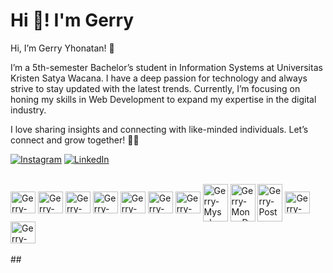 # Hi 👋! I'm Gerry

Hi, I’m Gerry Yhonatan! 👋

I’m a 5th-semester Bachelor’s student in Information Systems at Universitas Kristen Satya Wacana. I have a deep passion for technology and always strive to stay updated with the latest trends. Currently, I’m focusing on honing my skills in Web Development to expand my expertise in the digital industry.

I love sharing insights and connecting with like-minded individuals. Let’s connect and grow together! 🚀🔥

<!-- ## 🌐 Socials: -->
[![Instagram](https://img.shields.io/badge/Instagram-%23E4405F.svg?logo=Instagram&logoColor=white)](https://instagram.com/gerryyhonatan) [![LinkedIn](https://img.shields.io/badge/LinkedIn-%230077B5.svg?logo=linkedin&logoColor=white)](https://www.linkedin.com/in/gerry-yhonatan/) 
 
<!-- ## 💻 Technical Skills:

- **Frontend Development:** HTML/CSS3, JavaScript, Bootstrap :v
- **Tools and Design:** VSCode, GitHub and Figma -->


<div style="display: inline_block"><br>
  <img align="center" alt="Gerry-HTML" height="35" width="40" src="https://raw.githubusercontent.com/devicons/devicon/master/icons/html5/html5-original.svg">
  <img align="center" alt="Gerry-CSS" height="35" width="40" src="https://raw.githubusercontent.com/devicons/devicon/master/icons/css3/css3-original.svg">
  <img align="center" alt="Gerry-Js" height="35" width="40" src="https://raw.githubusercontent.com/devicons/devicon/master/icons/javascript/javascript-plain.svg">
  <img align="center" alt="Gerry-NodeJs" height="35" width="40" src="https://cdn.jsdelivr.net/gh/devicons/devicon@latest/icons/nodejs/nodejs-original-wordmark.svg">
  <img align="center" alt="Gerry-Python" height="35" width="40" src="https://cdn.jsdelivr.net/gh/devicons/devicon@latest/icons/python/python-original.svg">
  <img align="center" alt="Gerry-Tailwind" height="35" width="40" src="https://cdn.jsdelivr.net/gh/devicons/devicon@latest/icons/tailwindcss/tailwindcss-original.svg">
  <img align="center" alt="Gerry-Bootstrap" height="35" width="40" src="https://cdn.jsdelivr.net/gh/devicons/devicon@latest/icons/bootstrap/bootstrap-original.svg">
  <img align="center" alt= "Gerry-Mysql" height="60" width="40" src="https://cdn.jsdelivr.net/gh/devicons/devicon/icons/mysql/mysql-original-wordmark.svg">       
  <img align="center" alt= "Gerry-MongoDB" height="60" width="40" src="https://cdn.jsdelivr.net/gh/devicons/devicon@latest/icons/mongodb/mongodb-original-wordmark.svg">       
  <img align="center" alt= "Gerry-Postman" height="60" width="40" src="https://cdn.jsdelivr.net/gh/devicons/devicon@latest/icons/postman/postman-original.svg">       
  <img align="center" alt="Gerry-VS" height="35" width="40" src="https://cdn.jsdelivr.net/gh/devicons/devicon/icons/vscode/vscode-original.svg">
  <img align="center" alt="Gerry-Git" height="35" width="40" src="https://cdn.jsdelivr.net/gh/devicons/devicon/icons/git/git-original.svg">
</div><br>
##
